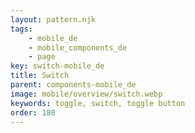 ```yaml
---
layout: pattern.njk
tags: 
    - mobile_de
    - mobile_components_de
    - page
key: switch-mobile_de
title: Switch
parent: components-mobile_de
image: mobile/overview/switch.webp
keywords: toggle, switch, toggle button
order: 180
---
```


